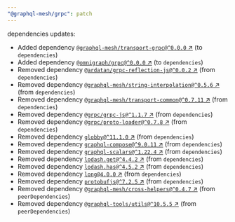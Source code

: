 ```yaml
---
"@graphql-mesh/grpc": patch
---
```

dependencies updates:
  - Added dependency [`@graphql-mesh/transport-grpc@^0.0.0` ↗︎](https://www.npmjs.com/package/@graphql-mesh/transport-grpc/v/0.0.0) (to `dependencies`)
  - Added dependency [`@omnigraph/grpc@^0.0.0` ↗︎](https://www.npmjs.com/package/@omnigraph/grpc/v/0.0.0) (to `dependencies`)
  - Removed dependency [`@ardatan/grpc-reflection-js@^0.0.2` ↗︎](https://www.npmjs.com/package/@ardatan/grpc-reflection-js/v/0.0.2) (from `dependencies`)
  - Removed dependency [`@graphql-mesh/string-interpolation@^0.5.6` ↗︎](https://www.npmjs.com/package/@graphql-mesh/string-interpolation/v/0.5.6) (from `dependencies`)
  - Removed dependency [`@graphql-mesh/transport-common@^0.7.11` ↗︎](https://www.npmjs.com/package/@graphql-mesh/transport-common/v/0.7.11) (from `dependencies`)
  - Removed dependency [`@grpc/grpc-js@^1.1.7` ↗︎](https://www.npmjs.com/package/@grpc/grpc-js/v/1.1.7) (from `dependencies`)
  - Removed dependency [`@grpc/proto-loader@^0.7.8` ↗︎](https://www.npmjs.com/package/@grpc/proto-loader/v/0.7.8) (from `dependencies`)
  - Removed dependency [`globby@^11.1.0` ↗︎](https://www.npmjs.com/package/globby/v/11.1.0) (from `dependencies`)
  - Removed dependency [`graphql-compose@^9.0.11` ↗︎](https://www.npmjs.com/package/graphql-compose/v/9.0.11) (from `dependencies`)
  - Removed dependency [`graphql-scalars@^1.22.4` ↗︎](https://www.npmjs.com/package/graphql-scalars/v/1.22.4) (from `dependencies`)
  - Removed dependency [`lodash.get@^4.4.2` ↗︎](https://www.npmjs.com/package/lodash.get/v/4.4.2) (from `dependencies`)
  - Removed dependency [`lodash.has@^4.5.2` ↗︎](https://www.npmjs.com/package/lodash.has/v/4.5.2) (from `dependencies`)
  - Removed dependency [`long@4.0.0` ↗︎](https://www.npmjs.com/package/long/v/4.0.0) (from `dependencies`)
  - Removed dependency [`protobufjs@^7.2.5` ↗︎](https://www.npmjs.com/package/protobufjs/v/7.2.5) (from `dependencies`)
  - Removed dependency [`@graphql-mesh/cross-helpers@^0.4.7` ↗︎](https://www.npmjs.com/package/@graphql-mesh/cross-helpers/v/0.4.7) (from `peerDependencies`)
  - Removed dependency [`@graphql-tools/utils@^10.5.5` ↗︎](https://www.npmjs.com/package/@graphql-tools/utils/v/10.5.5) (from `peerDependencies`)
